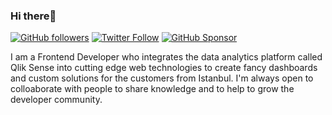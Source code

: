 <!--
**berkayaskin/berkayaskin** is a ✨ _special_ ✨ repository because its `README.md` (this file) appears on your GitHub profile.

Here are some ideas to get you started:

- 🔭 I’m currently working on ...
- 🌱 I’m currently learning ...
- 👯 I’m looking to collaborate on ...
- 🤔 I’m looking for help with ...
- 💬 Ask me about ...
- 📫 How to reach me: ...
- 😄 Pronouns: ...
- ⚡ Fun fact: ...
-->
### Hi there👋

[![GitHub followers](https://img.shields.io/github/followers/berkayaskin?label=Follow%20at%20GitHub&style=for-the-badge)](https://github.com/berkayaskin)
[![Twitter Follow](https://img.shields.io/twitter/follow/berkayaskin?label=Follow%20at%20Twitter&style=for-the-badge)](https://twitter.com/berkayaskin)
[![GitHub Sponsor](https://img.shields.io/badge/SUPPORT%20AT-GITHUB-blue?style=for-the-badge)](https://github.com/sponsors/berkayaskin)

I am a Frontend Developer who integrates the data analytics platform called Qlik Sense into cutting edge web technologies to create fancy dashboards and custom solutions for the customers from Istanbul. I'm always open to colloaborate with people to share knowledge and to help to grow the developer community.

<!--
![Berkay's GitHub Stats](https://github-readme-stats.vercel.app/api?username=berkayaskin&show_icons=true)
-->
